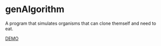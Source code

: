 # genAlgorithm

A program that simulates organisms that can clone themself and need to eat.

[DEMO](https://tweety79rw.github.io/genAlgorithm)
